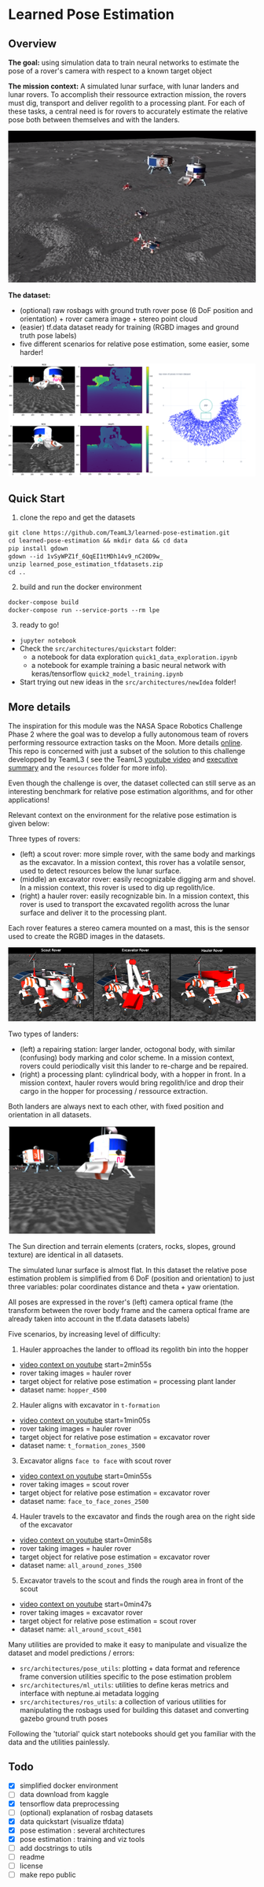 # Learned Pose Estimation

## Overview
**The goal:** using simulation data to train neural networks to estimate the pose of a rover's camera with respect to a known target object

**The mission context:**
A simulated lunar surface, with lunar landers and lunar rovers. To accomplish their ressource extraction mission, the rovers must dig, transport and deliver regolith to a processing plant. For each of these tasks, a central need is for rovers to accurately estimate the relative pose both between themselves and with the landers.

![lunar surface overview](./misc/images/overview_low.png)

**The dataset:**
- (optional) raw rosbags with ground truth rover pose (6 DoF position and orientation) + rover camera image + stereo point cloud
- (easier) tf.data dataset ready for training (RGBD images and ground truth pose labels)
- five different scenarios for relative pose estimation, some easier, some harder!

![dataset samples](./misc/images/dataset.png)

## Quick Start
1. clone the repo and get the datasets
```
git clone https://github.com/TeamL3/learned-pose-estimation.git
cd learned-pose-estimation && mkdir data && cd data
pip install gdown
gdown --id 1vSyWPZ1f_6QqEI1tMDh14v9_nC20D9w_
unzip learned_pose_estimation_tfdatasets.zip
cd ..
```
2. build and run the docker environment
```
docker-compose build
docker-compose run --service-ports --rm lpe
```
3. ready to go!
- `jupyter notebook`
- Check the `src/architectures/quickstart` folder:
  - a notebook for data exploration `quick1_data_exploration.ipynb`
  - a notebook for example training a basic neural network with keras/tensorflow `quick2_model_training.ipynb`
- Start trying out new ideas in the `src/architectures/newIdea` folder!


## More details
The inspiration for this module was the NASA Space Robotics Challenge Phase 2 where the goal was to develop a fully autonomous team of rovers performing ressource extraction tasks on the Moon. More details [online](https://spacecenter.org/space-robotics-challenge/space-robotics-challenge-phase-2/). This repo is concerned with just a subset of the solution to this challenge developped by TeamL3 ( see the TeamL3 [youtube video](https://www.youtube.com/watch?v=1304IvB1OkA) and [executive summary](https://github.com/TeamL3/learned-pose-estimation/blob/main/resources/Team%20L3%20-%20ExecutiveSummary.pdf) and the `resources` folder for more info).

Even though the challenge is over, the dataset collected can still serve as an interesting benchmark for relative pose estimation algorithms, and for other applications!

Relevant context on the environment for the relative pose estimation is given below:

Three types of rovers:
- (left) a scout rover: more simple rover, with the same body and markings as the excavator. In a mission context, this rover has a volatile sensor, used to detect resources below the lunar surface.
- (middle) an excavator rover: easily recognizable digging arm and shovel. In a mission context, this rover is used to dig up regolith/ice.
- (right) a hauler rover: easily recognizable bin. In a mission context, this rover is used to transport the excavated regolith across the lunar surface and deliver it to the processing plant.

Each rover features a stereo camera mounted on a mast, this is the sensor used to create the RGBD images in the datasets.

![scout, excavator and hauler rovers](./misc/images/rovers_low.png)

Two types of landers:
- (left) a repairing station: larger lander, octogonal body, with similar (confusing) body marking and color scheme. In a mission context, rovers could periodically visit this lander to re-charge and be repaired.
- (right) a processing plant: cylindrical body, with a hopper in front. In a mission context, hauler rovers would bring regolith/ice and drop their cargo in the hopper for processing / ressource extraction.

Both landers are always next to each other, with fixed position and orientation in all datasets.

![repairing station and processing plant](./misc/images/landers.png)

The Sun direction and terrain elements (craters, rocks, slopes, ground texture) are identical in all datasets.

The simulated lunar surface is almost flat. In this dataset the relative pose estimation problem is simplified from 6 DoF (position and orientation) to just three variables: polar coordinates distance and theta + yaw orientation.

All poses are expressed in the rover's (left) camera optical frame (the transform between the rover body frame and the camera optical frame are already taken into account in the tf.data datasets labels)


Five scenarios, by increasing level of difficulty:
1. Hauler approaches the lander to offload its regolith bin into the hopper
- [video context on youtube](https://youtu.be/1304IvB1OkA?t=175) start=2min55s
- rover taking images = hauler rover
- target object for relative pose estimation = processing plant lander
- dataset name: `hopper_4500`

2. Hauler aligns with excavator in `t-formation`
- [video context on youtube](https://youtu.be/1304IvB1OkA?t=65) start=1min05s
- rover taking images = hauler rover
- target object for relative pose estimation = excavator rover
- dataset name: `t_formation_zones_3500`

3. Excavator aligns `face to face` with scout rover
- [video context on youtube](https://youtu.be/1304IvB1OkA?t=50) start=0min55s
- rover taking images = scout rover
- target object for relative pose estimation = excavator rover
- dataset name: `face_to_face_zones_2500`

4. Hauler travels to the excavator and finds the rough area on the right side of the excavator
- [video context on youtube](https://youtu.be/1304IvB1OkA?t=58) start=0min58s
- rover taking images = hauler rover
- target object for relative pose estimation = excavator rover
- dataset name: `all_around_zones_3500`

5. Excavator travels to the scout and finds the rough area in front of the scout
- [video context on youtube](https://youtu.be/1304IvB1OkA?t=47) start=0min47s
- rover taking images = excavator rover
- target object for relative pose estimation = scout rover
- dataset name: `all_around_scout_4501`


Many utilities are provided to make it easy to manipulate and visualize the dataset and model predictions / errors:
- `src/architectures/pose_utils`: plotting + data format and reference frame conversion utilities specific to the pose estimation problem
- `src/architectures/ml_utils`: utilities to define keras metrics and interface with neptune.ai metadata logging
- `src/architectures/ros_utils`: a collection of various utilities for manipulating the rosbags used for building this dataset and converting gazebo ground truth poses

Following the 'tutorial' quick start notebooks should get you familiar with the data and the utilities painlessly.


## Todo

- [x] simplified docker environment
- [ ] data download from kaggle
- [x] tensorflow data preprocessing
- [ ] (optional) explanation of rosbag datasets
- [x] data quickstart (visualize tfdata)
- [x] pose estimation : several architectures
- [x] pose estimation : training and viz tools
- [ ] add docstrings to utils
- [ ] readme
- [ ] license
- [ ] make repo public
